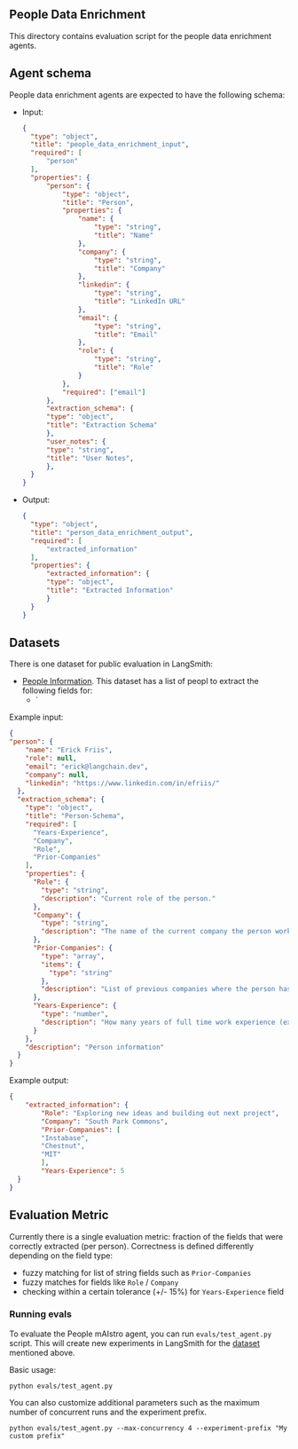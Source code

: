 ## People Data Enrichment

This directory contains evaluation script for the people data enrichment agents.

## Agent schema

People data enrichment agents are expected to have the following schema:

- Input:

    ```json
    {
      "type": "object",
      "title": "people_data_enrichment_input",
      "required": [
          "person"
      ],
      "properties": {
          "person": {
              "type": "object",
              "title": "Person",
              "properties": {
                  "name": {
                      "type": "string",
                      "title": "Name"
                  },
                  "company": {
                      "type": "string",
                      "title": "Company"
                  },
                  "linkedin": {
                      "type": "string",
                      "title": "LinkedIn URL"
                  },
                  "email": {
                      "type": "string",
                      "title": "Email"
                  },
                  "role": {
                      "type": "string",
                      "title": "Role"
                  }
              },
              "required": ["email"]
          },
          "extraction_schema": {
          "type": "object",
          "title": "Extraction Schema"
          },
          "user_notes": {
          "type": "string",
          "title": "User Notes",
          },
      }
    }
    ```

- Output:

    ```json
    {
      "type": "object",
      "title": "person_data_enrichment_output",
      "required": [
          "extracted_information"
      ],
      "properties": {
          "extracted_information": {
          "type": "object",
          "title": "Extracted Information"
          }
      }
    }
    ```

## Datasets

There is one dataset for public evaluation in LangSmith:

- [People Information](https://smith.langchain.com/public/bb139cd5-c656-4323-9bea-84cb7bf6080a/d). This dataset has a list of peopl to extract the following fields for:
  - `


Example input:
```json
{
"person": {
    "name": "Erick Friis",
    "role": null,
    "email": "erick@langchain.dev",
    "company": null,
    "linkedin": "https://www.linkedin.com/in/efriis/"
  },
  "extraction_schema": {
    "type": "object",
    "title": "Person-Schema",
    "required": [
      "Years-Experience",
      "Company",
      "Role",
      "Prior-Companies"
    ],
    "properties": {
      "Role": {
        "type": "string",
        "description": "Current role of the person."
      },
      "Company": {
        "type": "string",
        "description": "The name of the current company the person works at."
      },
      "Prior-Companies": {
        "type": "array",
        "items": {
          "type": "string"
        },
        "description": "List of previous companies where the person has worked"
      },
      "Years-Experience": {
        "type": "number",
        "description": "How many years of full time work experience (excluding internships) does this person have."
      }
    },
    "description": "Person information"
  }
}
```

Example output:
```json
{
    "extracted_information": {
        "Role": "Exploring new ideas and building out next project",
        "Company": "South Park Commons",
        "Prior-Companies": [
        "Instabase",
        "Chestnut",
        "MIT"
        ],
        "Years-Experience": 5
  }
}
```

## Evaluation Metric

Currently there is a single evaluation metric: fraction of the fields that were correctly extracted (per person). Correctness is defined differently depending on the field type:

- fuzzy matching for list of string fields such as `Prior-Companies`
- fuzzy matches for fields like `Role` / `Company`
- checking within a certain tolerance (+/- 15%) for `Years-Experience` field

### Running evals

To evaluate the People mAIstro agent, you can run `evals/test_agent.py` script. This will create new experiments in LangSmith for the [dataset](#dataset) mentioned above.

Basic usage:

```shell
python evals/test_agent.py
```

You can also customize additional parameters such as the maximum number of concurrent runs and the experiment prefix.

```shell
python evals/test_agent.py --max-concurrency 4 --experiment-prefix "My custom prefix"
```